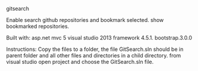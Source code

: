 gitsearch

Enable search github repositories and bookmark selected. show bookmarked repositories. 

Built with:
asp.net mvc 5 visual studio 2013 framework 4.5.1. bootstrap.3.0.0

Instructions:
Copy the files to a folder, the file GitSearch.sln should be in parent folder and all other files and directories in a child directory.
from visual studio open project and choose the GitSearch.sln file.








